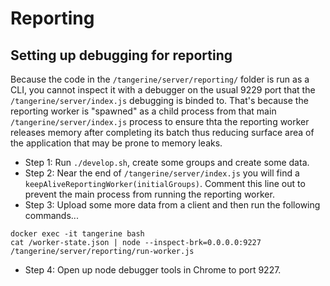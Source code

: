 # Reporting


## Setting up debugging for reporting
Because the code in the `/tangerine/server/reporting/` folder is run as a CLI, you cannot inspect it with a debugger on the usual 9229 port that the `/tangerine/server/index.js` debugging is binded to. That's because the reporting worker is "spawned" as a child process from that main `/tangerine/server/index.js` process to ensure thta the reporting worker releases memory after completing its batch thus reducing surface area of the application that may be prone to memory leaks. 


- Step 1: Run `./develop.sh`, create some groups and create some data.
- Step 2: Near the end of `/tangerine/server/index.js` you will find a `keepAliveReportingWorker(initialGroups)`. Comment this line out to prevent the main process from running the reporting worker.
- Step 3: Upload some more data from a client and then run the following commands...

```
docker exec -it tangerine bash
cat /worker-state.json | node --inspect-brk=0.0.0.0:9227 /tangerine/server/reporting/run-worker.js
```

- Step 4: Open up node debugger tools in Chrome to port 9227.